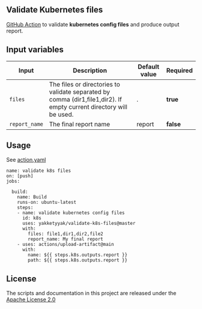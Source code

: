 ## Validate Kubernetes files

[GitHub Action](https://github.com/features/actions) to validate **kubernetes config files** and produce output report.

## Input variables

Input | Description | Default value | Required
------------ | ------------- | ------------- | -------------
`files` | The files or directories to validate separated by comma (dir1,file1,dir2). If empty current directory will be used. | . | **true**
`report_name` | The final report name | report | **false**

## Usage

See [action.yaml](https://github.com/yakketyyak/validate-k8s-files/blob/master/action.yaml)

```
name: validate k8s files
on: [push]
jobs:

  build:
    name: Build
    runs-on: ubuntu-latest
    steps:
    - name: validate kubernetes config files
      id: k8s
      uses: yakketyyak/validate-k8s-files@master
      with:
        files: file1,dir1,dir2,file2
        report_name: My final report
    - uses: actions/upload-artifact@main
      with:
        name: ${{ steps.k8s.outputs.report }}
        path: ${{ steps.k8s.outputs.report }}
```
## License

The scripts and documentation in this project are released under the [Apache License 2.0](https://github.com/yakketyyak/validate-k8s-files/blob/master/LICENSE)
